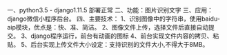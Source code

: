 一、python3.5 - django1.11.5 部署正常
二、功能：图片识别文字
三、应用：django微信小程序后台。
四、主要技术：
1、识别图像中的字符串，使用baidu-aip模块，优点是：快、准、简洁。
2、图像文件上传，选择文件后直接自动提交。
3、django程序运行，前台有动画的图标
4、前台实现文件内容的拷贝、粘贴。
5、后台实现上传文件大小设定：支持识别的文件大小,不得大于8MB。